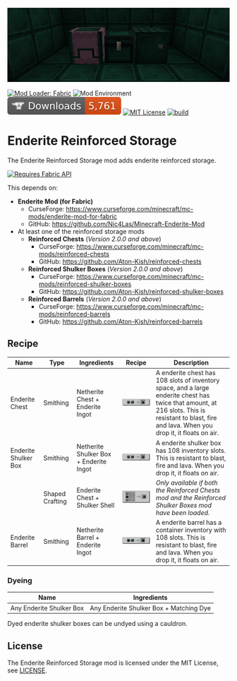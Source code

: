 ![Reinforced Barrels](./images/header.png)

[![Mod Loader: Fabric](https://img.shields.io/static/v1?label=modloader&message=fabric&color=brightgreen)](https://www.curseforge.com/minecraft/mc-mods/fabric-api)
![Mod Environment](https://img.shields.io/static/v1?label=environment&message=client%2Fserver&color=yellow)
[![Downloads](https://raw.githubusercontent.com/Aton-Kish/mcmod-stats/main/enderite-reinforced-storage/downloads.svg)](https://www.curseforge.com/minecraft/mc-mods/enderite-reinforced-storage)
[![MIT License](https://img.shields.io/static/v1?label=licence&message=MIT&color=blue)](./LICENSE)
[![build](https://github.com/Aton-Kish/enderite-reinforced-storage/actions/workflows/build.yml/badge.svg?branch=1.18)](https://github.com/Aton-Kish/enderite-reinforced-storage/actions/workflows/build.yml?query=branch:1.18)

# Enderite Reinforced Storage

The Enderite Reinforced Storage mod adds enderite reinforced storage.

[<img alt="Requires Fabric API" src="https://i.imgur.com/Ol1Tcf8.png" width="128"/>](https://www.curseforge.com/minecraft/mc-mods/fabric-api)

This depends on:

- **Enderite Mod (for Fabric)**
  - CurseForge: <https://www.curseforge.com/minecraft/mc-mods/enderite-mod-for-fabric>
  - GitHub: <https://github.com/Nic4Las/Minecraft-Enderite-Mod>
- At least one of the reinforced storage mods
  - **Reinforced Chests** (_Version 2.0.0 and above_)
    - CurseForge: <https://www.curseforge.com/minecraft/mc-mods/reinforced-chests>
    - GitHub: <https://github.com/Aton-Kish/reinforced-chests>
  - **Reinforced Shulker Boxes** (_Version 2.0.0 and above_)
    - CurseForge: <https://www.curseforge.com/minecraft/mc-mods/reinforced-shulker-boxes>
    - GitHub: <https://github.com/Aton-Kish/reinforced-shulker-boxes>
  - **Reinforced Barrels** (_Version 2.0.0 and above_)
    - CurseForge: <https://www.curseforge.com/minecraft/mc-mods/reinforced-barrels>
    - GitHub: <https://github.com/Aton-Kish/reinforced-barrels>

## Recipe

| Name                 | Type            | Ingredients                            | Recipe                                                                                                                    | Description                                                                                                                                                                                       |
| -------------------- | --------------- | -------------------------------------- | ------------------------------------------------------------------------------------------------------------------------- | ------------------------------------------------------------------------------------------------------------------------------------------------------------------------------------------------- |
| Enderite Chest       | Smithing        | Netherite Chest + Enderite Ingot       | <img alt="Enderite Chest Recipe" src="./images/recipes/enderite_chest_smithing.png" width="256" />                        | A enderite chest has 108 slots of inventory space, and a large enderite chest has twice that amount, at 216 slots. This is resistant to blast, fire and lava. When you drop it, it floats on air. |
| Enderite Shulker Box | Smithing        | Netherite Shulker Box + Enderite Ingot | <img alt="Enderite Shulker Box Recipe" src="./images/recipes/enderite_shulker_box_smithing.png" width="256" />            | A enderite shulker box has 108 inventory slots. This is resistant to blast, fire and lava. When you drop it, it floats on air.                                                                    |
|                      | Shaped Crafting | Enderite Chest + Shulker Shell         | <img alt="Enderite Shulker Box Recipe" src="./images/recipes/enderite_shulker_box_from_enderite_chest.png" width="256" /> | _Only available if both the Reinforced Chests mod and the Reinforced Shulker Boxes mod have been loaded._                                                                                         |
| Enderite Barrel      | Smithing        | Netherite Barrel + Enderite Ingot      | <img alt="Enderite Barrel Recipe" src="./images/recipes/enderite_barrel_smithing.png" width="256" />                      | A enderite barrel has a container inventory with 108 slots. This is resistant to blast, fire and lava. When you drop it, it floats on air.                                                        |

### Dyeing

| Name                     | Ingredients                             |
| ------------------------ | --------------------------------------- |
| Any Enderite Shulker Box | Any Enderite Shulker Box + Matching Dye |

Dyed enderite shulker boxes can be undyed using a cauldron.

## License

The Enderite Reinforced Storage mod is licensed under the MIT License, see [LICENSE](./LICENSE).
